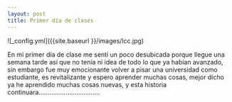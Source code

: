 ```yaml
---
layout: post
title: Primer día de clases
---
```


![_config.yml]({{site.baseurl }}/images/lcc.jpg)

En mi primer día de clase me sentí un poco desubicada porque llegue una semana tarde así que no tenía ni idea de todo lo que ya habían avanzado, sin embargo fue muy emocionante volver a pisar una universidad como estudiante, es revitalizante y espero aprender muchas cosas, mejor dicho ya he aprendido muchas cosas nuevas, y esta historia continuara…………………………….
